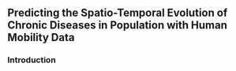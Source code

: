 ## Predicting the Spatio-Temporal Evolution of Chronic Diseases in Population with Human Mobility Data

### Introduction
```markdown



```

